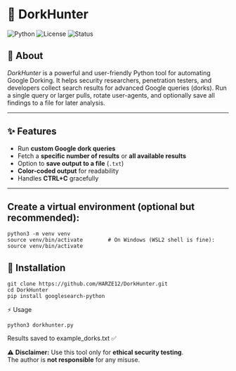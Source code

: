 # 🔎 DorkHunter

![Python](https://img.shields.io/badge/python-3.x-blue.svg) 
![License](https://img.shields.io/badge/license-MIT-green.svg) 
![Status](https://img.shields.io/badge/status-active-brightgreen.svg)




## 📖 About
*DorkHunter* is a powerful and user-friendly Python tool for automating Google Dorking. It helps security researchers, penetration testers, and developers collect search results for advanced Google queries (dorks). Run a single query or larger pulls, rotate user-agents, and optionally save all findings to a file for later analysis.


---

## ✨ Features
- Run **custom Google dork queries**  
- Fetch a **specific number of results** or **all available results**  
- Option to **save output to a file** (`.txt`)  
- **Color-coded output** for readability  
- Handles **CTRL+C** gracefully  

---


## Create a virtual environment (optional but recommended):

```
python3 -m venv venv
source venv/bin/activate        # On Windows (WSL2 shell is fine): source venv/bin/activate
```

## 🚀 Installation

```
git clone https://github.com/HARZE12/DorkHunter.git
cd DorkHunter
pip install googlesearch-python
```

⚡ Usage
```
python3 dorkhunter.py
```


Results saved to example_dorks.txt ✅


⚠️ **Disclaimer:** Use this tool only for **ethical security testing**.  
The author is **not responsible** for any misuse.  
